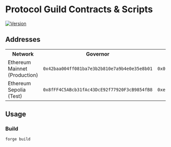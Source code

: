 # Protocol Guild Contracts & Scripts

[![Version][version-badge]][version-link]

## Addresses

<table>
<tr>
<th>Network</th>
<th>Governor</th>
<th>Timelock</th>
<th>ProposalTypesConfigurator</th>
<th>ProxyAdmin</th>
<th>Membership</th>
</tr>
<tr>
<td>Ethereum Mainnet (Production)</td>
<td><code>0x42baa004ff081ba7e3b2b810e7a9b4e0e35e8b01</code></td>
<td><code>0x0cabe65b0adc1634f56ea66a36abb70f2d4232c5</code></td>
<td><code>0xa78db4a8efccd5812e0044496edcc571da3d24c6</code></td>
<td><code>0x7d70d1bb78e3a7252a52ee9e15ee9ba1f3ee3880</code></td>
<td><code>0x95fc87e77977a70b08c76b0a7714069d8ff0ff2b</code></td>
</tr>
<tr>
<td>Ethereum Sepolia (Test)</td>
<td><code>0x8fFF4C5ABcb31fAc43DcE92f77920F3cB9854fB8</code></td>
<td><code>0xeba09e62142052831fe0ccdd73476ca5ce84b2f1</code></td>
<td><code>0x966daa9da3c7ef86c0f9fd678bd5d8cb1b856577</code></td>
<td><code>0xf24942a6f7bce11f6889fe8f72b9315b3aa9340f</code></td>
<td><code>0x380afD534539ad1C43c3268E7Cb71BAa766aE6f9</code></td>
</tr>
</table>

## Usage

### Build

```shell
forge build
```

[version-badge]: https://img.shields.io/badge/agora--governor-v1.1.0-brightgreen
[version-link]: https://github.com/voteagora/agora-governor/releases/tag/v1.0.0
